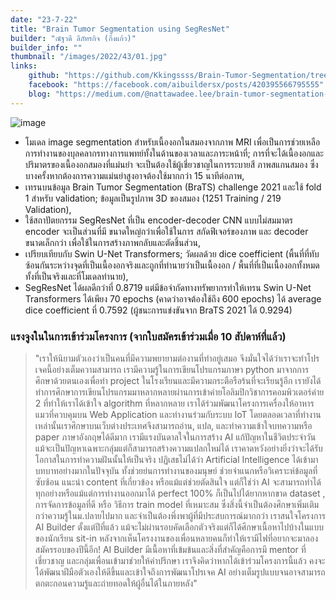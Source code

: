 ```yaml
---
date: "23-7-22"
title: "Brain Tumor Segmentation using SegResNet"
builder: "ณัฐวดี ลีภัทรกิจ (กิ่งแก้ว)"
builder_info: ""
thumbnail: "/images/2022/43/01.jpg"
links:
    github: "https://github.com/Kkingssss/Brain-Tumor-Segmentation/tree/main"
    facebook: "https://facebook.com/aibuildersx/posts/420395566795555"
    blog: "https://medium.com/@nattawadee.lee/brain-tumor-segmentation-using-swin-unet-transformers-d003cbe7ba0f"
---
```


![image](/images/2022/43/01.jpg)

- โมเดล image segmentation สำหรับเนื้องอกในสมองจากภาพ MRI เพื่อเป็นการช่วยเหลือการทำงานของบุลคลากรทางการแพทย์ทั้งในด้านของเวลาและภาระหน้าที่; การที่จะได้เนื้องอกและปริมาตรของเนื้องอกสมองที่แม่นยำ จะเป็นต้องใช้ผู้เชี่ยวชาญในการระบายสี ภาพสแกนสมอง ซึ่งบางครั้งหากต้องการความแม่นยำสูงอาจต้องใช้มากกว่า 15 นาทีต่อภาพ,
- เทรนบนข้อมูล Brain Tumor Segmentation (BraTS) challenge 2021 และใช้ fold 1 สำหรับ validation; ข้อมูลเป็นรูปภาพ 3D ของสมอง (1251 Training / 219 Validation),
- ใช้สถาปัตยกรรม SegResNet ที่เป็น encoder-decoder CNN แบบไม่สมมาตร encoder จะเป็นส่วนที่มี ขนาดใหญ่กว่าเพื่อใช้ในการ สกัดฟีเจอร์ของภาพ และ decoder ขนาดเล็กกว่า เพื่อใช้ในการสร้างภาพกลับและตัดชิ้นส่วน,
- เปรียบเทียบกับ Swin U-Net Transformers; วัดผลด้วย dice coefficient (พื้นที่ที่ทับซ้อนกันระหว่างจุดที่เป็นเนื้องอกจริงและถูกที่ทำนายว่าเป็นเนื้องอก / พื้นที่ที่เป็นเนื้องอกทั้งหมดทั้งที่เป็นจริงและที่โมเดลทำนาย),
- SegResNet ได้ผลดีกว่าที่ 0.8719 แต่มีข้อจำกัดทางทรัพยากรทำให้เทรน Swin U-Net Transformers ได้เพียง 70 epochs (คาดว่าอาจต้องใช้ถึง 600 epochs) ได้ average dice coefficient ที่ 0.7592 (ผู้ชนะการแข่งขันจาก BraTS 2021 ได้ 0.9294)

### แรงจูงในในการเข้าร่วมโครงการ (จากใบสมัครเข้าร่วมเมื่อ 10 สัปดาห์ที่แล้ว)

> "เราให้นิยามตัวเองว่าเป็นคนที่มีความพยายามต่องานที่ทำอยู่เสมอ จึงมั่นใจได้ว่าเราจะทำโปรเจคนี้อย่างเต็มความสามารถ เรามีความรู้ในการเขียนโปรแกรมภาษา python มาจากการศึกษาด้วยตนเองเพื่อทำ project ในโรงเรียนและมีความกระตือรือร้นที่จะเรียนรู้อีก เรายังได้ทำการศึกษาการเขียนโปรแกรมมาหลากหลายผ่านการเข้าค่ายโอลิมปิกวิชาการคอมพิวเตอร์ค่าย 2 ที่ทำให้เราได้เข้าใจ algorithm ที่หลากหลาย เราได้ร่วมพัฒนาโครงการเครื่องให้อาหารแมวที่ควบคุมบน Web Application และทำงานร่วมกับระบบ IoT โดยตลอดเวลาที่ทำงานเหล่านั้นเราศึกษาบนเว็บต่างประเทศจึงสามารถอ่าน, แปล, และทำความเข้าใจบทความหรือ paper ภาษาอังกฤษได้ดีมาก เรามีแรงบันดาลใจในการสร้าง AI แก้ปัญหาในชีวิตประจำวัน แม้จะเป็นปัญหาเฉพาะกลุ่มแต่ก็สามารถสร้างความแปลกใหม่ได้ เราคาดหวังอย่างยิ่งว่าจะได้รับโอกาสในการทำความฝันนั้นให้เป็นจริง  ปฏิเสธไม่ได้ว่า Artificial Intelligence ได้เข้ามาบทบาทอย่างมากในปัจจุบัน ทั้งช่วยย่นการทำงานของมนุษย์ ช่วยจำแนกหรือวิเคราะห์ข้อมูลที่ซับซ้อน แนะนำ content ที่เกี่ยวข้อง หรือแม้แต่ช่วยตัดสินใจ แต่ก็ใช่ว่า AI จะสามารถทำได้ทุกอย่างหรือแม้แต่การทำงานออกมาได้ perfect 100% ก็เป็นไปได้ยากหากขาด dataset , การจัดการข้อมูลที่ดี หรือ วิธีการ train model ที่เหมาะสม ซึ่งสิ่งนี้จำเป็นต้องศึกษาเพิ่มเติมกว่าความรู้ในม.ปลายไปมาก และจำเป็นต้องพึ่งพาผู้ที่มีประสบการณ์มากกว่า  เราสนใจโครงการ AI Builder ตั้งแต่ปีที่แล้ว แม้จะไม่ผ่านรอบคัดเลือกตัวจริงแต่ก็ได้ศึกษาเนื้อหาไปบ้างในแบบของนักเรียน sit-in หลังจากเห็นโครงงานของเพื่อนหลายคนก็ทำให้เรามีไฟที่อยากจะมาลองสมัครรอบของปีนี้อีก! AI Builder มีเนื้อหาที่เข้มข้นและสิ่งที่สำคัญคือการมี mentor ที่เชี่ยวชาญ และกลุ่มเพื่อนเข้ามาช่วยให้คำปรึกษา เราจึงคิดว่าหากได้เข้าร่วมโครงการนี้แล้ว คงจะได้พัฒนาฝีมือตัวเองให้ดีขึ้นและเข้าใจถึงการพัฒนาโปรเจค AI อย่างเต็มรูปแบบจนอาจสามารถตกตะกอนความรู้และถ่ายทอดให้ผู้อื่นได้ในภายหลัง"